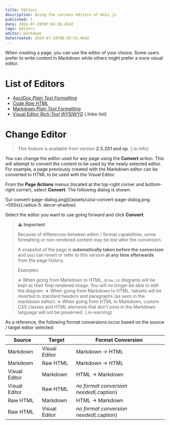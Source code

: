 ```yaml
---
title: Editors
description: Using the various editors of Wiki.js
published: 1
date: 2024-07-29T07:04:26.454Z
tags: editors
editor: markdown
dateCreated: 2024-07-29T06:59:53.464Z
---
```


When creating a page, you can use the editor of your choice. Some users prefer to write content in Markdown while others might prefer a more visual editor.

# List of  Editors

- [AsciiDoc *Plain Text Formatting*](/editors/asciidoc) 
- [Code *Raw HTML*](/editors/code)
- [Markdown *Plain Text Formatting*](/editors/markdown)
- [Visual Editor *Rich-Text WYSIWYG*](/editors/visualeditor)
{.links-list}

# Change Editor

> This feature is available from version **2.5.201 and up**.
{.is-info}

You can change the editor used for any page using the **Convert** action. This will attempt to convert the content to be used by the newly selected editor. For example, a page previously created with the Markdown editor can be converted to HTML to be used with the Visual Editor.

From the **Page Actions** menus (located at the top-right corner and bottom-right corner), select **Convert**. The following dialog is shown:

![ui-convert-page-dialog.png](/assets/ui/ui-convert-page-dialog.png =550x){.radius-5 .decor-shadow}

Select the editor you want to use going forward and click **Convert**.

> :warning: **Important**
>
> Because of differences between editor / format capabilities, some formatting or non-rendered content may be lost after the conversion.
>
> A snapshot of the page is **automatically taken before the conversion** and you can revert or refer to this version **at any time afterwards** from the page history.
>
> _Examples_
>
> &#8727; When going from Markdown to HTML, `draw.io` diagrams will be kept as their final rendered image. You will no longer be able to edit the diagram.
> &#8727; When going from Markdown to HTML, tabsets will be reverted to standard headers and paragraphs (as seen in the markdown editor).
> &#8727; When going from HTML to Markdown, custom CSS classes and HTML elements that don't exist in the Markdown language will not be preserved.
{.is-warning}

As a reference, the following format conversions occur based on the source / target editor selected:

| Source | Target | Format Conversion
| -- | -- | -- |
| Markdown | Visual Editor | Markdown -> HTML |
| Markdown | Raw HTML | Markdown -> HTML |
| Visual Editor | Markdown | HTML -> Markdown |
| Visual Editor | Raw HTML | *no format conversion needed*{.caption} |
| Raw HTML | Markdown | HTML -> Markdown |
| Raw HTML | Visual Editor | *no format conversion needed*{.caption} |